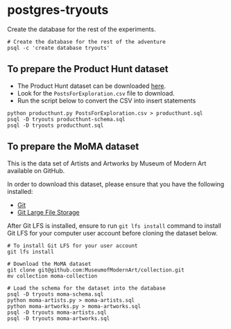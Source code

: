 # postgres-tryouts

Create the database for the rest of the experiments.

```
# Create the database for the rest of the adventure
psql -c 'create database tryouts'
```

## To prepare the Product Hunt dataset

* The Product Hunt dataset can be downloaded [here](https://data.world/producthunt/product-hunt-research).
* Look for the `PostsForExploration.csv` file to download.
* Run the script below to convert the CSV into insert statements

```
python producthunt.py PostsForExploration.csv > producthunt.sql
psql -D tryouts producthunt-schema.sql
psql -D tryouts producthunt.sql
```

## To prepare the MoMA dataset

This is the data set of Artists and Artworks by Museum of Modern Art available on GitHub.

In order to download this dataset, please ensure that you have the following installed:

* [Git](https://git-scm.com/)
* [Git Large File Storage](https://git-lfs.github.com/)

After Git LFS is installed, ensure to run `git lfs install` command to install Git LFS for your computer user account before cloning the dataset below.

```
# To install Git LFS for your user account
git lfs install

# Download the MoMA dataset
git clone git@github.com:MuseumofModernArt/collection.git
mv collection moma-collection

# Load the schema for the dataset into the database
psql -D tryouts moma-schema.sql
python moma-artists.py > moma-artists.sql
python moma-artworks.py > moma-artworks.sql
psql -D tryouts moma-artists.sql
psql -D tryouts moma-artworks.sql
```
